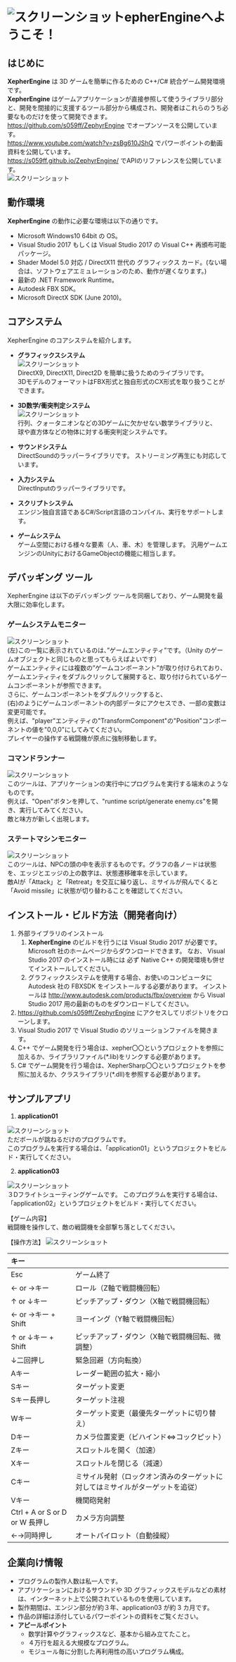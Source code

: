 ﻿# ![スクリーンショット](https://github.com/s059ff/ZephyrEngine/blob/master/screenshots/letter.png "スクリーンショット")epherEngineへようこそ！
## はじめに
__XepherEngine__ は 3D ゲームを簡単に作るための C++/C# 統合ゲーム開発環境です。  
__XepherEngine__ はゲームアプリケーションが直接参照して使うライブラリ部分と、開発を間接的に支援するツール部分から構成され、開発者はこれらのうち必要なものだけを使って開発できます。  
https://github.com/s059ff/ZephyrEngine でオープンソースを公開しています。  
https://www.youtube.com/watch?v=zsBg610JShQ でパワーポイントの動画資料を公開しています。  
https://s059ff.github.io/ZephyrEngine/ でAPIのリファレンスを公開しています。     
![スクリーンショット](https://github.com/s059ff/ZephyrEngine/blob/master/screenshots/XepherEngine.png "スクリーンショット") 

## 動作環境
__XepherEngine__ の動作に必要な環境は以下の通りです。
* Microsoft Windows10 64bit の OS。
* Visual Studio 2017 もしくは Visual Studio 2017 の Visual C++ 再頒布可能パッケージ。
* Shader Model 5.0 対応 / DirectX11 世代の グラフィックス カード。(ない場合は、ソフトウェアエミュレーションのため、動作が遅くなります。)
* 最新の .NET Framework Runtime。
* Autodesk FBX SDK。
* Microsoft DirectX SDK (June 2010)。

## コアシステム
XepherEngine のコアシステムを紹介します。  

* __グラフィックスシステム__  
    ![スクリーンショット](https://github.com/s059ff/ZephyrEngine/blob/master/screenshots/graphics.png "スクリーンショット")   
    DirectX9, DirectX11, Direct2D を簡単に扱うためのライブラリです。  
    3DモデルのフォーマットはFBX形式と独自形式のCX形式を取り扱うことができます。

* __3D数学/衝突判定システム__  
    ![スクリーンショット](https://github.com/s059ff/ZephyrEngine/blob/master/screenshots/collision.png "スクリーンショット")   
    行列、クォータニオンなどの3Dゲームに欠かせない数学ライブラリと、  
    球や直方体などの物体に対する衝突判定システムです。

* __サウンドシステム__  
    DirectSoundのラッパーライブラリです。
    ストリーミング再生にも対応しています。

* __入力システム__  
    DirectInputのラッパーライブラリです。

* __スクリプトシステム__  
    エンジン独自言語であるC#/Script言語のコンパイル、実行をサポートします。

* __ゲームシステム__  
    ゲーム空間における様々な要素（人、車、木）を管理します。
    汎用ゲームエンジンのUnityにおけるGameObjectの機能に相当します。

## デバッギング ツール
XepherEngine は以下のデバッギング ツールを同梱しており、ゲーム開発を最大限に効率化します。

### ゲームシステムモニター
![スクリーンショット](https://github.com/s059ff/ZephyrEngine/blob/master/screenshots/GameSystemMonitor.png "スクリーンショット")  
(左)この一覧に表示されているのは、”ゲームエンティティ”です。（Unity のゲームオブジェクトと同じものと思ってもらえばよいです）  
ゲームエンティティには複数の”ゲームコンポーネント”が取り付けられており、ゲームエンティティをダブルクリックして展開すると、取り付けられているゲームコンポーネントが参照できます。  
さらに、ゲームコンポーネントをダブルクリックすると、  
(右)のようにゲームコンポーネントの内部データにアクセスでき、一部の変数は変更可能です。  
例えば、"player"エンティティの"TransformComponent"の"Position"コンポーネントの値を"0,0,0"にしてみてください。  
プレイヤーの操作する戦闘機が原点に強制移動します。  

### コマンドランナー
![スクリーンショット](https://github.com/s059ff/ZephyrEngine/blob/master/screenshots/CommandRunner.png "スクリーンショット")  
このツールは、アプリケーションの実行中にプログラムを実行する端末のようなものです。  
例えば、"Open"ボタンを押して、"runtime script/generate enemy.cs"を開き、実行してみてください。  
敵と味方が新しく出現します。  

### ステートマシンモニター
![スクリーンショット](https://github.com/s059ff/ZephyrEngine/blob/master/screenshots/StateMachineMonitor.png "スクリーンショット")  
このツールは、NPCの頭の中を表示するものです。グラフの各ノードは状態を、エッジとエッジの上の数字は、状態遷移確率を示しています。  
敵AIが「Attack」と「Retreat」を交互に繰り返し、ミサイルが飛んでくると「Avoid missile」に状態が切り替わることを確認してください。

## インストール・ビルド方法（開発者向け）
1. 外部ライブラリのインストール
    1. __XepherEngine__ のビルドを行うには Visual Studio 2017 が必要です。Microsoft 社のホームページからダウンロードできます。
なお、 Visual Studio 2017 のインストール時には 必ず Native C++ の開発環境も併せてインストールしてください。
    2. グラフィックスシステムを使用する場合、お使いのコンピュータに Autodesk 社の FBXSDK をインストールする必要があります。
インストールは http://www.autodesk.com/products/fbx/overview から Visual Studio 2017 用の最新のものをダウンロードしてください。
2. https://github.com/s059ff/ZephyrEngine にアクセスしてリポジトリをクローンします。  
3. Visual Studio 2017 で Visual Studio のソリューションファイルを開きます。
4. C++ でゲーム開発を行う場合は、xepher〇〇というプロジェクトを参照に加えるか、ライブラリファイル(*.lib)をリンクする必要があります。 
5. C# でゲーム開発を行う場合は、XepherSharp〇〇というプロジェクトを参照に加えるか、クラスライブラリ(*.dll)を参照する必要があります。

## サンプルアプリ
1. __application01__

![スクリーンショット](https://github.com/s059ff/ZephyrEngine/blob/master/screenshots/application_01.png "スクリーンショット")  
ただボールが跳ねるだけのプログラムです。  
このプログラムを実行する場合は、「application01」というプロジェクトをビルド・実行してください。

2. __application03__  

![スクリーンショット](https://github.com/s059ff/ZephyrEngine/blob/master/screenshots/application_03.png "スクリーンショット")  
３Dフライトシューティングゲームです。
このプログラムを実行する場合は、「application02」というプロジェクトをビルド・実行してください。

【ゲーム内容】  
戦闘機を操作して、敵の戦闘機を全部撃ち落としてください。

【操作方法】
![スクリーンショット](https://github.com/s059ff/ZephyrEngine/blob/master/screenshots/application_03_keyboard.png "スクリーンショット")  

| キー |  |
|:-----------|:------------|
|Esc|ゲーム終了|
|← or →キー|ロール（Z軸で戦闘機回転）|
|↑ or ↓キー|ピッチアップ・ダウン（X軸で戦闘機回転）|
|← or →キー + Shift|ヨーイング（Y軸で戦闘機回転）|
|↑ or ↓キー + Shift|ピッチアップ・ダウン（X軸で戦闘機回転、微調整）|
|↓二回押し|緊急回避（方向転換）|
|Aキー|レーダー範囲の拡大・縮小|
|Sキー|ターゲット変更|
|Sキー長押し|ターゲット注視|
|Wキー|ターゲット変更（最優先ターゲットに切り替え）|
|Dキー|カメラ位置変更（ビハインド⇔コックピット）|
|Zキー|スロットルを開く（加速）|
|Xキー|スロットルを閉じる（減速）|
|Cキー|ミサイル発射（ロックオン済みのターゲットに対してはミサイルがターゲットを追従）|
|Vキー|機関砲発射|
|Ctrl + A or S or D or W 長押し|カメラ方向調整|
|←→同時押し|オートパイロット（自動操縦）|

## 企業向け情報
* プログラムの製作人数は私一人です。
* アプリケーションにおけるサウンドや 3D グラフィックスモデルなどの素材は、インターネット上で公開されているものを使用しています。
* 製作期間は、エンジン部分が約３年、application03 が約 3 カ月です。
* 作品の詳細は添付しているパワーポイントの資料をご覧ください。
* __アピールポイント__
    * 数学計算やグラフィックスなど、基本から組み立てたこと。
    * ４万行を超える大規模なプログラム。
    * モジュール毎に分割した再利用性の高いプログラム構成。
